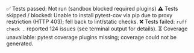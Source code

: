✅ Tests passed: Not run (sandbox blocked required plugins)
⚠️ Tests skipped / blocked: Unable to install pytest-cov via pip due to proxy restriction (HTTP 403); fell back to lint/static checks.
❌ Tests failed: `ruff check .` reported 124 issues (see terminal output for details).
⏳ Coverage unavailable: pytest coverage plugins missing; coverage could not be generated.
